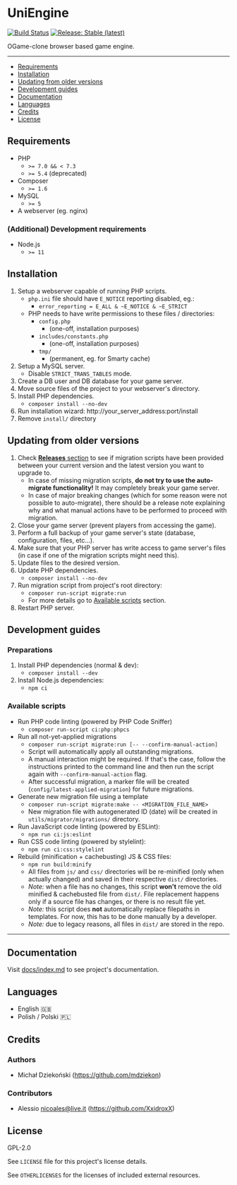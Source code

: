 # UniEngine

[![Build Status](https://travis-ci.org/mdziekon/UniEngine.svg?branch=master)](https://travis-ci.org/mdziekon/UniEngine)
[![Release: Stable (latest)](https://img.shields.io/github/release/mdziekon/UniEngine.svg?label=release%3Astable&logo=github&logoColor=FFFFFF)](https://github.com/mdziekon/UniEngine/releases)

OGame-clone browser based game engine.

---

- [Requirements](#requirements)
- [Installation](#installation)
- [Updating from older versions](#updating-from-older-versions)
- [Development guides](#development-guides)
- [Documentation](#documentation)
- [Languages](#languages)
- [Credits](#credits)
- [License](#license)

## Requirements

- PHP
    - ``>= 7.0 && < 7.3``
    - ``>= 5.4`` (deprecated)
- Composer
    - ``>= 1.6``
- MySQL
    - ``>= 5``
- A webserver (eg. nginx)

### (Additional) Development requirements

- Node.js
    - ``>= 11``

## Installation

1. Setup a webserver capable of running PHP scripts.
    - ``php.ini`` file should have ``E_NOTICE`` reporting disabled, eg.:
        - ``error_reporting = E_ALL & ~E_NOTICE & ~E_STRICT``
    - PHP needs to have write permissions to these files / directories:
        - ``config.php``
            - (one-off, installation purposes)
        - ``includes/constants.php``
            - (one-off, installation purposes)
        - ``tmp/``
            - (permanent, eg. for Smarty cache)
1. Setup a MySQL server.
    - Disable ``STRICT_TRANS_TABLES`` mode.
1. Create a DB user and DB database for your game server.
1. Move source files of the project to your webserver's directory.
1. Install PHP dependencies.
    - ``composer install --no-dev``
1. Run installation wizard: http://your_server_address:port/install
1. Remove ``install/`` directory

## Updating from older versions

1. Check [__Releases__ section](https://github.com/mdziekon/UniEngine/releases) to see if migration scripts have been provided between your current version and the latest version you want to upgrade to.
    - In case of missing migration scripts, **do not try to use the auto-migrate functionality!** It may completely break your game server.
    - In case of major breaking changes (which for some reason were not possible to auto-migrate), there should be a release note explaining why and what manual actions have to be performed to proceed with migration.
1. Close your game server (prevent players from accessing the game).
1. Perform a full backup of your game server's state (database, configuration, files, etc...).
1. Make sure that your PHP server has write access to game server's files (in case if one of the migration scripts might need this).
1. Update files to the desired version.
1. Update PHP dependencies.
    - ``composer install --no-dev``
1. Run migration script from project's root directory:
    - ``composer run-script migrate:run``
    - For more details go to [Available scripts](#available-scripts) section.
1. Restart PHP server.

## Development guides

### Preparations

1. Install PHP dependencies (normal & dev):
    - ``composer install --dev``
1. Install Node.js dependencies:
    - ``npm ci``

### Available scripts

- Run PHP code linting (powered by PHP Code Sniffer)
    - ``composer run-script ci:php:phpcs``
- Run all not-yet-applied migrations
    - ``composer run-script migrate:run [-- --confirm-manual-action]``
    - Script will automatically apply all outstanding migrations.
    - A manual interaction might be required. If that's the case, follow the instructions printed to the command line and then run the script again with ``--confirm-manual-action`` flag.
    - After successful migration, a marker file will be created (``config/latest-applied-migration``) for future migrations.
- Generate new migration file using a template
    - ``composer run-script migrate:make -- <MIGRATION_FILE_NAME>``
    - New migration file with autogenerated ID (date) will be created in ``utils/migrator/migrations/`` directory.
- Run JavaScript code linting (powered by ESLint):
    - ``npm run ci:js:eslint``
- Run CSS code linting (powered by stylelint):
    - ``npm run ci:css:stylelint``
- Rebuild (minification + cachebusting) JS & CSS files:
    - ``npm run build:minify``
    - All files from ``js/`` and ``css/`` directories will be re-minified (only when actually changed) and saved in their respective ``dist/`` directories.
    - _Note:_ when a file has no changes, this script **won't** remove the old minified & cachebusted file from ``dist/``. File replacement happens only if a source file has changes, or there is no result file yet.
    - _Note:_ this script does **not** automatically replace filepaths in templates. For now, this has to be done manually by a developer.
    - _Note:_ due to legacy reasons, all files in ``dist/`` are stored in the repo.

---

## Documentation

Visit [docs/index.md](./docs/index.md) to see project's documentation.

## Languages

- English 🇬🇧
- Polish / Polski 🇵🇱

## Credits

### Authors

- Michał Dziekoński (https://github.com/mdziekon)

### Contributors

- Alessio <nicoales@live.it> (https://github.com/XxidroxX)

## License

GPL-2.0

See ``LICENSE`` file for this project's license details.

See ``OTHERLICENSES`` for the licenses of included external resources.
